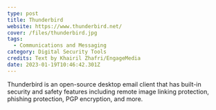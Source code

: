 ```yaml
---
type: post
title: Thunderbird
website: https://www.thunderbird.net/
cover: /files/thunderbird.jpg
tags:
  - Communications and Messaging
category: Digital Security Tools
credits: Text by Khairil Zhafri/EngageMedia
date: 2023-01-19T10:46:42.301Z
---
```

Thunderbird is an open-source desktop email client that has built-in security and safety features including remote image linking protection, phishing protection, PGP encryption, and more.